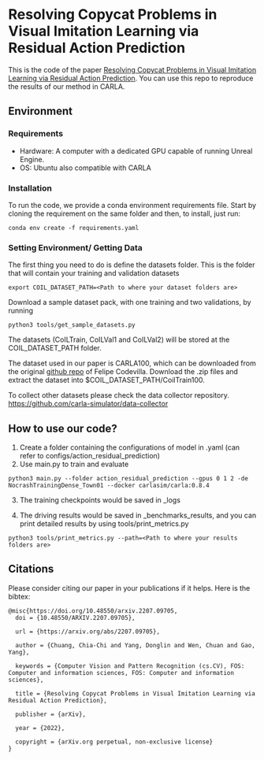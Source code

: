 # Resolving Copycat Problems in Visual Imitation Learning via Residual Action Prediction

This is the code of the paper [Resolving Copycat Problems in Visual Imitation Learning via Residual Action Prediction](https://arxiv.org/abs/2207.09705). You can use this repo to reproduce the results of our method in CARLA.

## Environment

### Requirements

- Hardware: A computer with a dedicated GPU capable of running Unreal Engine.
- OS: Ubuntu also compatible with CARLA

### Installation

To run the code, we provide a conda environment requirements file. Start by cloning the requirement on the same folder and then, to install, just run:

```
conda env create -f requirements.yaml
```
### Setting Environment/ Getting Data
The first thing you need to do is define the datasets folder.
This is the folder that will contain your training and validation datasets

    export COIL_DATASET_PATH=<Path to where your dataset folders are>

Download a sample dataset pack, with one training and two validations, by running

```
python3 tools/get_sample_datasets.py
```

The datasets (CoILTrain, CoILVal1 and CoILVal2) will be stored at the COIL_DATASET_PATH folder.

The dataset used in our paper is CARLA100, which can be downloaded from the original [github repo](https://github.com/felipecode/coiltraine/blob/master/docs/exploring_limitations.md) of Felipe Codevilla. Download the .zip files and extract the dataset into $COIL_DATASET_PATH/CoilTrain100.

To collect other datasets please check the data collector repository. https://github.com/carla-simulator/data-collector

## How to use our code?

1. Create a folder containing the configurations of model in .yaml (can refer to configs/action_residual_prediction)
2. Use main.py to train and evaluate
```
python3 main.py --folder action_residual_prediction --gpus 0 1 2 -de NocrashTrainingDense_Town01 --docker carlasim/carla:0.8.4
```

3. The training checkpoints would be saved in _logs

4. The driving results would be saved in _benchmarks_results, and you can print detailed results by using tools/print_metrics.py

```
python3 tools/print_metrics.py --path=<Path to where your results folders are> 
```

## Citations

Please consider citing our paper in your publications if it helps. Here is the bibtex:

```
@misc{https://doi.org/10.48550/arxiv.2207.09705,
  doi = {10.48550/ARXIV.2207.09705},
  
  url = {https://arxiv.org/abs/2207.09705},
  
  author = {Chuang, Chia-Chi and Yang, Donglin and Wen, Chuan and Gao, Yang},
  
  keywords = {Computer Vision and Pattern Recognition (cs.CV), FOS: Computer and information sciences, FOS: Computer and information sciences},
  
  title = {Resolving Copycat Problems in Visual Imitation Learning via Residual Action Prediction},
  
  publisher = {arXiv},
  
  year = {2022},
  
  copyright = {arXiv.org perpetual, non-exclusive license}
}
```

